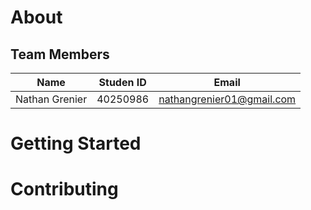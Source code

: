 # About

## Team Members

| Name | Studen ID | Email |
|------|-----------|-------|
| Nathan Grenier | 40250986 | nathangrenier01@gmail.com |

# Getting Started

# Contributing